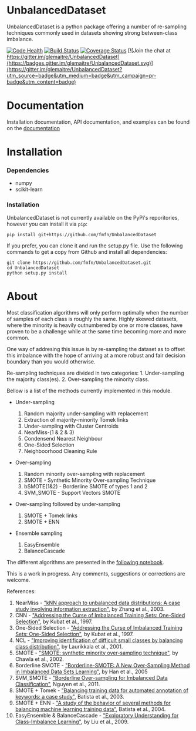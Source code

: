 UnbalancedDataset
=================

UnbalancedDataset is a python package offering a number of re-sampling techniques commonly used in datasets showing strong between-class imbalance.

[![Code Health](https://landscape.io/github/glemaitre/UnbalancedDataset/master/landscape.svg?style=flat)](https://landscape.io/github/glemaitre/UnbalancedDataset/master)
[![Build Status](https://travis-ci.org/glemaitre/UnbalancedDataset.svg?branch=master)](https://travis-ci.org/glemaitre/UnbalancedDataset)
[![Coverage Status](https://coveralls.io/repos/github/glemaitre/UnbalancedDataset/badge.svg?branch=master)](https://coveralls.io/github/glemaitre/UnbalancedDataset?branch=master)
[![Join the chat at https://gitter.im/glemaitre/UnbalancedDataset](https://badges.gitter.im/glemaitre/UnbalancedDataset.svg)](https://gitter.im/glemaitre/UnbalancedDataset?utm_source=badge&utm_medium=badge&utm_campaign=pr-badge&utm_content=badge)

Documentation
=============

Installation documentation, API documentation, and examples can be found on the [documentation](http://fmfn.github.io/UnbalancedDataset/)

Installation
============

### Dependencies

* numpy
* scikit-learn

### Installation

UnbalancedDataset is not currently available on the PyPi's reporitories, 
however you can install it via `pip`:

    pip install git+https://github.com/fmfn/UnbalancedDataset

If you prefer, you can clone it and run the setup.py file. Use the following commands to get a 
copy from Github and install all dependencies:

    git clone https://github.com/fmfn/UnbalancedDataset.git
    cd UnbalancedDataset
    python setup.py install

About
=====

Most classification algorithms will only perform optimally when the number of samples of each class is roughly the same. Highly skewed datasets, where the minority is heavily outnumbered by one or more classes, have proven to be a challenge while at the same time becoming more and more common.

One way of addresing this issue is by re-sampling the dataset as to offset this imbalance with the hope of arriving at a more robust and fair decision boundary than you would otherwise.

Re-sampling techniques are divided in two categories:
    1. Under-sampling the majority class(es).
    2. Over-sampling the minority class.
    
Bellow is a list of the methods currently implemented in this module.

* Under-sampling
    1. Random majority under-sampling with replacement
    2. Extraction of majority-minority Tomek links
    3. Under-sampling with Cluster Centroids
    4. NearMiss-(1 & 2 & 3)
    5. Condensend Nearest Neighbour
    6. One-Sided Selection
    7. Neighboorhood Cleaning Rule

* Over-sampling
    1. Random minority over-sampling with replacement
    2. SMOTE - Synthetic Minority Over-sampling Technique
    3. bSMOTE(1&2) - Borderline SMOTE of types 1 and 2
    4. SVM_SMOTE - Support Vectors SMOTE

* Over-sampling followed by under-sampling
    1. SMOTE + Tomek links
    2. SMOTE + ENN

* Ensemble sampling
    1. EasyEnsemble
    2. BalanceCascade

The different algorithms are presented in the [following notebook](https://github.com/fmfn/UnbalancedDataset/blob/master/examples/plot_unbalanced_dataset.ipynb).

This is a work in progress. Any comments, suggestions or corrections are welcome.

References:

1. NearMiss - ["kNN approach to unbalanced data distributions: A case study involving information extraction"](http://web0.site.uottawa.ca:4321/~nat/Workshop2003/jzhang.pdf), by Zhang et al., 2003.
1. CNN - ["Addressing the Curse of Imbalanced Training Sets: One-Sided Selection"](http://sci2s.ugr.es/keel/pdf/algorithm/congreso/kubat97addressing.pdf), by Kubat et al., 1997.
1. One-Sided Selection - ["Addressing the Curse of Imbalanced Training Sets: One-Sided Selection"](http://sci2s.ugr.es/keel/pdf/algorithm/congreso/kubat97addressing.pdf), by Kubat et al., 1997.
1. NCL - ["Improving identification of difficult small classes by balancing class distribution"](http://sci2s.ugr.es/keel/pdf/algorithm/congreso/2001-Laurikkala-LNCS.pdf), by Laurikkala et al., 2001.
1. SMOTE - ["SMOTE: synthetic minority over-sampling technique"](https://www.jair.org/media/953/live-953-2037-jair.pdf), by Chawla et al., 2002.
1. Borderline SMOTE -  ["Borderline-SMOTE: A New Over-Sampling Method in Imbalanced Data Sets Learning"](http://sci2s.ugr.es/keel/keel-dataset/pdfs/2005-Han-LNCS.pdf), by Han et al., 2005
1. SVM_SMOTE - ["Borderline Over-sampling for Imbalanced Data Classification"](https://www.google.fr/url?sa=t&rct=j&q=&esrc=s&source=web&cd=2&ved=0CDAQFjABahUKEwjH7qqamr_HAhWLthoKHUr0BIo&url=http%3A%2F%2Fousar.lib.okayama-u.ac.jp%2Ffile%2F19617%2FIWCIA2009_A1005.pdf&ei=a7zZVYeNDIvtasrok9AI&usg=AFQjCNHoQ6oC_dH1M1IncBP0ZAaKj8a8Cw&sig2=lh32CHGjs5WBqxa_l0ylbg), Nguyen et al., 2011.
1. SMOTE + Tomek - ["Balancing training data for automated annotation of keywords: a case study"](http://www.icmc.usp.br/~gbatista/files/wob2003.pdf), Batista et al., 2003.
1. SMOTE + ENN - ["A study of the behavior of several methods for balancing machine learning training data"](http://www.sigkdd.org/sites/default/files/issues/6-1-2004-06/batista.pdf), Batista et al., 2004.
1. EasyEnsemble & BalanceCascade - ["Exploratory Understanding for Class-Imbalance Learning"](http://cse.seu.edu.cn/people/xyliu/publication/tsmcb09.pdf), by Liu et al., 2009.
